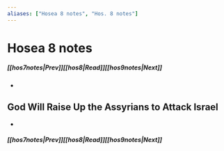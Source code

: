 ```yaml
---
aliases: ["Hosea 8 notes", "Hos. 8 notes"]
---
```

# Hosea 8 notes
##### <span class=arrow-left></span>[[hos7notes|Prev]]<span class=navigation-separator></span>[[hos8|Read]]<span class=navigation-separator></span>[[hos9notes|Next]]<span class=arrow-right></span>
- 
## God Will Raise Up the Assyrians to Attack Israel
- 
##### <span class=arrow-left></span>[[hos7notes|Prev]]<span class=navigation-separator></span>[[hos8|Read]]<span class=navigation-separator></span>[[hos9notes|Next]]<span class=arrow-right></span>